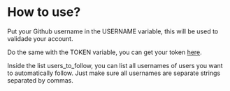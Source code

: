 # How to use?

<p>Put your Github username in the USERNAME variable, this will be used to validade your account.</p>
<p>Do the same with the TOKEN variable, you can get your token <a href="https://github.com/settings/tokens">here</a>.</p>
<p>Inside the list users_to_follow, you can list all usernames of users you want to automatically follow. Just make sure all usernames are separate strings separated by commas.</p>
